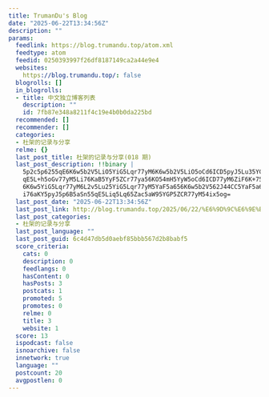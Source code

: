 ```yaml
---
title: TrumanDu's Blog
date: "2025-06-22T13:34:56Z"
description: ""
params:
  feedlink: https://blog.trumandu.top/atom.xml
  feedtype: atom
  feedid: 0250393997f26df8187149ca2a44e9e4
  websites:
    https://blog.trumandu.top/: false
  blogrolls: []
  in_blogrolls:
  - title: 中文独立博客列表
    description: ""
    id: 7fb87e348a8211f4c19e4b0b0da225bd
  recommended: []
  recommender: []
  categories:
  - 杜架的记录与分享
  relme: {}
  last_post_title: 杜架的记录与分享(018 期)
  last_post_description: !!binary |
    5p2c5p6255qE6K6w5b2V5LiO5YiG5Lqr77yM6K6w5b2V5LiO5oCd6ICD5pyJ5Lu35YC855
    qE5L+h5oGv77yM5Li76KaB5YyF5ZCr77ya56KO54mH5YyW5oCd6ICD77yM6ZiF6K+756yU
    6K6w5YiG5Lqr77yM6L2v5Lu25YiG5Lqr77yM5YaF5a656K6w5b2V562J44CC5YaF5a655L
    i76aKY5pyJ5p6B5aSn55qE5Liq5Lq65Zac5aW95YGP5ZCR77yM54ix5og=
  last_post_date: "2025-06-22T13:34:56Z"
  last_post_link: http://blog.trumandu.top/2025/06/22/%E6%9D%9C%E6%9E%B6%E7%9A%84%E8%AE%B0%E5%BD%95%E4%B8%8E%E5%88%86%E4%BA%AB018-%E6%9C%9F/
  last_post_categories:
  - 杜架的记录与分享
  last_post_language: ""
  last_post_guid: 6c4d47db5d0aebf85bbb567d2b8babf5
  score_criteria:
    cats: 0
    description: 0
    feedlangs: 0
    hasContent: 0
    hasPosts: 3
    postcats: 1
    promoted: 5
    promotes: 0
    relme: 0
    title: 3
    website: 1
  score: 13
  ispodcast: false
  isnoarchive: false
  innetwork: true
  language: ""
  postcount: 20
  avgpostlen: 0
---
```

